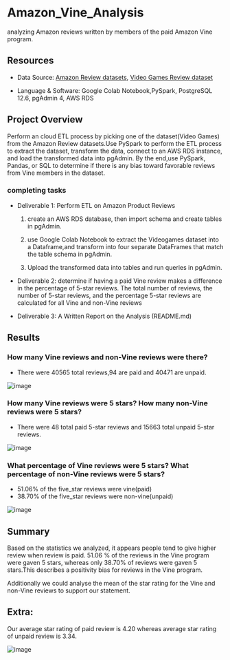 # Amazon_Vine_Analysis

 analyzing Amazon reviews written by members of the paid Amazon Vine program.

## Resources

- Data Source: [Amazon Review datasets](https://s3.amazonaws.com/amazon-reviews-pds/tsv/index.txt),
               [Video Games Review dataset](https://s3.amazonaws.com/amazon-reviews-pds/tsv/amazon_reviews_us_Video_Games_v1_00.tsv.gz)


- Language & Software: Google Colab Notebook,PySpark, PostgreSQL 12.6, pgAdmin 4, AWS RDS

## Project Overview
Perform an cloud ETL process by picking one of the dataset(Video Games) from the Amazon Review datasets.Use PySpark to perform the ETL process to extract the dataset, transform the data, connect to an AWS RDS instance, and load the transformed data into pgAdmin.
By the end,use PySpark, Pandas, or SQL to determine if there is any bias toward favorable reviews from Vine members in the dataset. 

### completing tasks
* Deliverable 1: Perform ETL on Amazon Product Reviews
    1. create an AWS RDS database, then import schema and create tables in pgAdmin.

    2. use Google Colab Notebook to extract the Videogames dataset into a Dataframe,and transform into four separate DataFrames that match the table schema in pgAdmin.
    3. Upload the transformed data into tables and run queries in pgAdmin.

* Deliverable 2:  determine if having a paid Vine review makes a difference in the percentage of 5-star reviews.
     The total number of reviews, the number of 5-star reviews, and the percentage 5-star reviews are calculated for all Vine and non-Vine reviews 
* Deliverable 3: A Written Report on the Analysis (README.md)


## Results

### How many Vine reviews and non-Vine reviews were there?

- There were 40565 total reviews,94 are paid and 40471 are unpaid.

![image](https://user-images.githubusercontent.com/85265816/135020611-218a659b-3e11-4786-97bf-a0cdeb0843fa.png)


### How many Vine reviews were 5 stars? How many non-Vine reviews were 5 stars?

- There were 48 total paid 5-star reviews and 15663 total unpaid 5-star reviews.

![image](https://user-images.githubusercontent.com/85265816/135020625-0aaa83e1-5ce7-48f2-a76d-50d8b50c588e.png)


### What percentage of Vine reviews were 5 stars? What percentage of non-Vine reviews were 5 stars?


- 51.06% of the five_star reviews were vine(paid)
- 38.70% of the five_star reviews were non-vine(unpaid)

![image](https://user-images.githubusercontent.com/85265816/135020649-7a8f67f3-6fd4-42b1-a0ba-dda0c5684e62.png)


## Summary

Based on the statistics we analyzed, it appears people tend to give higher review when review is paid. 51.06 % of the reviews in the Vine program were gaven 5 stars, whereas  only 38.70% of reviews were gaven 5 stars.This describes a positivity bias for reviews in the Vine program.

Additionally we could analyse the mean of the star rating for the Vine and non-Vine reviews to support our statement.

## Extra:

Our average star rating of paid review is 4.20 whereas average star rating of unpaid review is 3.34.

![image](https://user-images.githubusercontent.com/85265816/135020694-6c267be3-8385-4aea-ba07-fa17dea133a6.png)




